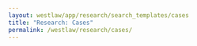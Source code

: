 ```yaml
---
layout: westlaw/app/research/search_templates/cases
title: "Research: Cases"
permalink: /westlaw/research/cases/
---
```


<!--- This child document initializes the page in Jekyll. -->